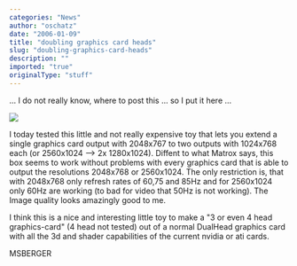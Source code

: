 ```yaml
---
categories: "News"
author: "oschatz"
date: "2006-01-09"
title: "doubling graphics card heads"
slug: "doubling-graphics-card-heads"
description: ""
imported: "true"
originalType: "stuff"
---
```



... I do not really know, where to post this ... so I put it here ...

![](http://www.matrox.com/graphics/media/dh2go/setup2.jpg)

I today tested this little and not really expensive toy that lets you extend a single graphics card output with 2048x767 to two outputs with 1024x768 each (or 2560x1024 --> 2x 1280x1024).
Diffent to what Matrox says, this box seems to work without problems with every graphics card that is able to output the resolutions 2048x768 or 2560x1024. 
The only restriction is, that with 2048x768 only refresh rates of 60,75 and 85Hz and for 2560x1024 only 60Hz are working (to bad for video that 50Hz is not working).
The Image quality looks amazingly good to me.

I think this is a nice and interesting little toy to make a "3 or even 4 head graphics-card" (4 head not tested) out of a normal DualHead graphics card with all the 3d and shader capabilities of the current nvidia or ati cards.

[](http://www.matrox.com/graphics/offhome/dh2go/home.cfm)
[](http://www.matrox.com/graphics/offhome/dh2go/DualHead2Go_datasheet.pdf)
[](http://www.trustedreviews.com/article.aspx?page=4957&head=18)

MSBERGER